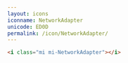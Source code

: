 ```yaml
---
layout: icons
iconname: NetworkAdapter
unicode: ED0D
permalink: /icon/NetworkAdapter/
---
```


``` html
<i class="mi mi-NetworkAdapter"></i>
```

